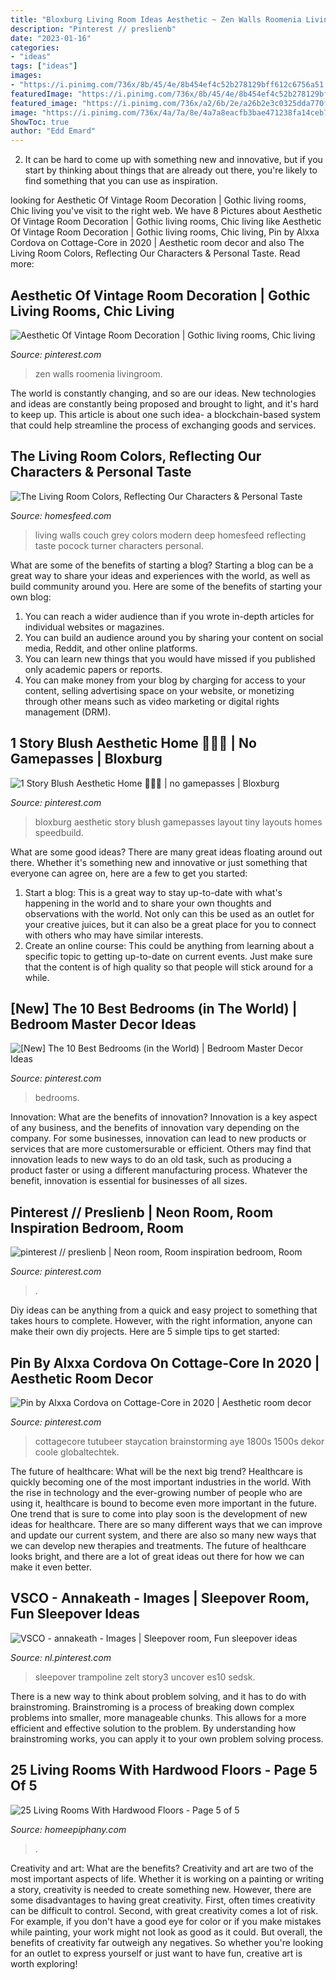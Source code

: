 ```yaml
---
title: "Bloxburg Living Room Ideas Aesthetic ~ Zen Walls Roomenia Livingroom"
description: "Pinterest // preslienb"
date: "2023-01-16"
categories:
- "ideas"
tags: ["ideas"]
images:
- "https://i.pinimg.com/736x/8b/45/4e/8b454ef4c52b278129bff612c6756a51.jpg"
featuredImage: "https://i.pinimg.com/736x/8b/45/4e/8b454ef4c52b278129bff612c6756a51.jpg"
featured_image: "https://i.pinimg.com/736x/a2/6b/2e/a26b2e3c0325dda770f5ed6bc684d47c.jpg"
image: "https://i.pinimg.com/736x/4a/7a/8e/4a7a8eacfb3bae471238fa14ceb7db4f.jpg"
ShowToc: true
author: "Edd Emard"
---
```



2. It can be hard to come up with something new and innovative, but if you start by thinking about things that are already out there, you're likely to find something that you can use as inspiration. 

	

		
looking for Aesthetic Of Vintage Room Decoration | Gothic living rooms, Chic living you've visit to the right web. We have 8 Pictures about Aesthetic Of Vintage Room Decoration | Gothic living rooms, Chic living like Aesthetic Of Vintage Room Decoration | Gothic living rooms, Chic living, Pin by Alxxa Cordova on Cottage-Core in 2020 | Aesthetic room decor and also The Living Room Colors, Reflecting Our Characters &amp; Personal Taste. Read more:
		
    
## Aesthetic Of Vintage Room Decoration | Gothic Living Rooms, Chic Living

<img loading=lazy src="https://i.pinimg.com/736x/8b/45/4e/8b454ef4c52b278129bff612c6756a51.jpg" onerror="this.onerror=null;this.src='https://tse2.mm.bing.net/th?id=OIP.aawZ8gjMCUSZOR6vlU00hQHaLG&amp;pid=15.1';" alt="Aesthetic Of Vintage Room Decoration | Gothic living rooms, Chic living">

_Source: pinterest.com_

>zen walls roomenia livingroom. 

	

The world is constantly changing, and so are our ideas. New technologies and ideas are constantly being proposed and brought to light, and it's hard to keep up. This article is about one such idea- a blockchain-based system that could help streamline the process of exchanging goods and services.

    
## The Living Room Colors, Reflecting Our Characters &amp; Personal Taste

<img loading=lazy src="http://homesfeed.com/wp-content/uploads/2018/02/transitional-living-room-vibrant-grey-painted-walls-deep-blue-couch-deep-blue-throw-pillows-modern-patterned-rug-in-red-wall-mounted-panels-for-artworks.jpg" onerror="this.onerror=null;this.src='https://tse2.mm.bing.net/th?id=OIP.GfV-pwfCmDUYah-F1nQNzwHaLH&amp;pid=15.1';" alt="The Living Room Colors, Reflecting Our Characters &amp; Personal Taste">

_Source: homesfeed.com_

>living walls couch grey colors modern deep homesfeed reflecting taste pocock turner characters personal. 

	

What are some of the benefits of starting a blog?
Starting a blog can be a great way to share your ideas and experiences with the world, as well as build community around you. Here are some of the benefits of starting your own blog: 
1. You can reach a wider audience than if you wrote in-depth articles for individual websites or magazines. 
2. You can build an audience around you by sharing your content on social media, Reddit, and other online platforms. 
3. You can learn new things that you would have missed if you published only academic papers or reports. 
4. You can make money from your blog by charging for access to your content, selling advertising space on your website, or monetizing through other means such as video marketing or digital rights management (DRM).

    
## 1 Story Blush Aesthetic Home 🧚🏻‍♀️ | No Gamepasses | Bloxburg

<img loading=lazy src="https://i.pinimg.com/736x/b3/0a/0a/b30a0a262ccaad95d5a70dcdb1caefea.jpg" onerror="this.onerror=null;this.src='https://tse3.mm.bing.net/th?id=OIP.edD7AySn2LfAoLSWlSWvFQHaEK&amp;pid=15.1';" alt="1 Story Blush Aesthetic Home 🧚🏻‍♀️ | no gamepasses | Bloxburg">

_Source: pinterest.com_

>bloxburg aesthetic story blush gamepasses layout tiny layouts homes speedbuild. 

	

What are some good ideas?
There are many great ideas floating around out there. Whether it's something new and innovative or just something that everyone can agree on, here are a few to get you started: 
1. Start a blog: This is a great way to stay up-to-date with what's happening in the world and to share your own thoughts and observations with the world. Not only can this be used as an outlet for your creative juices, but it can also be a great place for you to connect with others who may have similar interests. 
2. Create an online course: This could be anything from learning about a specific topic to getting up-to-date on current events. Just make sure that the content is of high quality so that people will stick around for a while. 

    
## [New] The 10 Best Bedrooms (in The World) | Bedroom Master Decor Ideas

<img loading=lazy src="https://i.pinimg.com/736x/a2/6b/2e/a26b2e3c0325dda770f5ed6bc684d47c.jpg" onerror="this.onerror=null;this.src='https://tse3.mm.bing.net/th?id=OIP.lVdsmLD4iqL7SzfLWAhoxwHaI9&amp;pid=15.1';" alt="[New] The 10 Best Bedrooms (in the World) | Bedroom Master Decor Ideas">

_Source: pinterest.com_

>bedrooms. 

	

Innovation: What are the benefits of innovation?
Innovation is a key aspect of any business, and the benefits of innovation vary depending on the company. For some businesses, innovation can lead to new products or services that are more customersurable or efficient. Others may find that innovation leads to new ways to do an old task, such as producing a product faster or using a different manufacturing process. Whatever the benefit, innovation is essential for businesses of all sizes.

    
## Pinterest // Preslienb | Neon Room, Room Inspiration Bedroom, Room

<img loading=lazy src="https://i.pinimg.com/736x/cf/e0/52/cfe0528a57c9434af6b050f478815087.jpg" onerror="this.onerror=null;this.src='https://tse2.mm.bing.net/th?id=OIP.QR627yiYLLqhT5xHv2atGAHaJ3&amp;pid=15.1';" alt="pinterest // preslienb | Neon room, Room inspiration bedroom, Room">

_Source: pinterest.com_

>. 

	

Diy ideas can be anything from a quick and easy project to something that takes hours to complete. However, with the right information, anyone can make their own diy projects. Here are 5 simple tips to get started:

    
## Pin By Alxxa Cordova On Cottage-Core In 2020 | Aesthetic Room Decor

<img loading=lazy src="https://i.pinimg.com/736x/4a/7a/8e/4a7a8eacfb3bae471238fa14ceb7db4f.jpg" onerror="this.onerror=null;this.src='https://tse1.mm.bing.net/th?id=OIP.yTNQegXwfg9jSS6JipQutgHaJP&amp;pid=15.1';" alt="Pin by Alxxa Cordova on Cottage-Core in 2020 | Aesthetic room decor">

_Source: pinterest.com_

>cottagecore tutubeer staycation brainstorming aye 1800s 1500s dekor coole globaltechtek. 

	

The future of healthcare: What will be the next big trend?
Healthcare is quickly becoming one of the most important industries in the world. With the rise in technology and the ever-growing number of people who are using it, healthcare is bound to become even more important in the future. One trend that is sure to come into play soon is the development of new ideas for healthcare. There are so many different ways that we can improve and update our current system, and there are also so many new ways that we can develop new therapies and treatments. The future of healthcare looks bright, and there are a lot of great ideas out there for how we can make it even better.

    
## VSCO - Annakeath - Images | Sleepover Room, Fun Sleepover Ideas

<img loading=lazy src="https://i.pinimg.com/736x/73/e6/18/73e61872e7c18b8b2070aa46c4506024.jpg" onerror="this.onerror=null;this.src='https://tse4.mm.bing.net/th?id=OIP.JJgqiolzQZRmySS415fROQHaJ4&amp;pid=15.1';" alt="VSCO - annakeath - Images | Sleepover room, Fun sleepover ideas">

_Source: nl.pinterest.com_

>sleepover trampoline zelt story3 uncover es10 sedsk. 

	

There is a new way to think about problem solving, and it has to do with brainstroming. Brainstroming is a process of breaking down complex problems into smaller, more manageable chunks. This allows for a more efficient and effective solution to the problem. By understanding how brainstroming works, you can apply it to your own problem solving process.

    
## 25 Living Rooms With Hardwood Floors - Page 5 Of 5

<img loading=lazy src="https://homeepiphany.com/wp-content/uploads/2015/11/25-Living-Rooms-With-Hardwood-Floors-23.jpg" onerror="this.onerror=null;this.src='https://tse3.mm.bing.net/th?id=OIP.ccY7frgSCdkSMjM8VIeqDAHaFn&amp;pid=15.1';" alt="25 Living Rooms With Hardwood Floors - Page 5 of 5">

_Source: homeepiphany.com_

>. 

	

Creativity and art: What are the benefits?
Creativity and art are two of the most important aspects of life. Whether it is working on a painting or writing a story, creativity is needed to create something new. However, there are some disadvantages to having great creativity. First, often times creativity can be difficult to control. Second, with great creativity comes a lot of risk. For example, if you don't have a good eye for color or if you make mistakes while painting, your work might not look as good as it could. But overall, the benefits of creativity far outweigh any negatives. So whether you're looking for an outlet to express yourself or just want to have fun, creative art is worth exploring!


